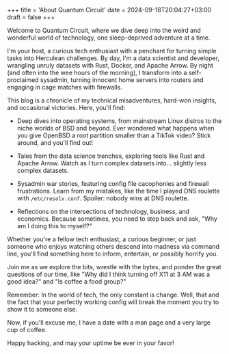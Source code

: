+++
title = 'About Quantum Circuit'
date = 2024-09-18T20:04:27+03:00
draft = false
+++

Welcome to Quantum Circuit, where we dive deep into the weird and wonderful world of technology, one sleep-deprived adventure at a time.

I'm your host, a curious tech enthusiast with a penchant for turning simple tasks into Herculean challenges. By day, I'm a data scientist and developer, wrangling unruly datasets with Rust, Docker, and Apache Arrow. By night (and often into the wee hours of the morning), I transform into a self-proclaimed sysadmin, turning innocent home servers into routers and engaging in cage matches with firewalls.

This blog is a chronicle of my technical misadventures, hard-won insights, and occasional victories. Here, you'll find:

- Deep dives into operating systems, from mainstream Linux distros to the niche worlds of BSD and beyond. Ever wondered what happens when you give OpenBSD a root partition smaller than a TikTok video? Stick around, and you'll find out!

- Tales from the data science trenches, exploring tools like Rust and Apache Arrow. Watch as I turn complex datasets into... slightly less complex datasets.

- Sysadmin war stories, featuring config file cacophonies and firewall frustrations. Learn from my mistakes, like the time I played DNS roulette with `/etc/resolv.conf`. Spoiler: nobody wins at DNS roulette.

- Reflections on the intersections of technology, business, and economics. Because sometimes, you need to step back and ask, "Why am I doing this to myself?"

Whether you're a fellow tech enthusiast, a curious beginner, or just someone who enjoys watching others descend into madness via command line, you'll find something here to inform, entertain, or possibly horrify you.

Join me as we explore the bits, wrestle with the bytes, and ponder the great questions of our time, like "Why did I think turning off X11 at 3 AM was a good idea?" and "Is coffee a food group?"

Remember: In the world of tech, the only constant is change. Well, that and the fact that your perfectly working config will break the moment you try to show it to someone else.

Now, if you'll excuse me, I have a date with a man page and a very large cup of coffee.

Happy hacking, and may your uptime be ever in your favor!
